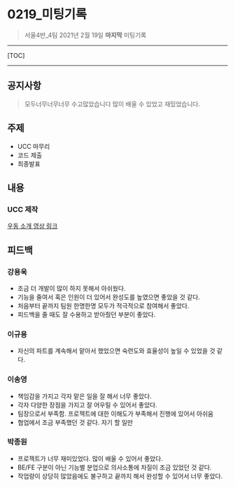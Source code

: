 # 0219_미팅기록

> 서울4반_4팀 2021년 2월 19일 **마지막** 미팅기록

---

[TOC]

---



## 공지사항

> 모두너무너무너무 수고많았습니다 많이 배울 수 있었고 재밌었습니다.



## 주제

- UCC 마무리
- 코드 제출
- 최종발표



## 내용

### UCC  제작

[우동 소개 영상 링크](https://youtu.be/fIldCHRkryQ)



## 피드백

### 강용욱

- 조금 더 개발이 많이 하지 못해서 아쉬웠다.
- 기능을 줄여서 혹은 인원이 더 있어서 완성도를 높였으면 좋았을 것 같다.
- 처음부터 끝까지 팀원 한명한명 모두가 적극적으로 참여해서 좋았다.
- 피드백을 줄 때도 잘 수용하고 받아줬던 부분이 좋았다.

### 이규용

- 자신의 파트를 계속해서 맡아서 했었으면 숙련도와 효율성이 높일 수 있었을 것 같다.

### 이송영

- 책임감을 가지고 각자 맡은 일을 잘 해서 너무 좋았다.
- 각자 다양한 장점을 가지고 잘 어우릴 수 있어서 좋았다.
- 팀장으로서 부족함. 프로젝트에 대한 이해도가 부족해서 진행에 있어서 아쉬움
- 협업에서 조금 부족했던 것 같다. 자기 할 일만

### 박종원

- 프로젝트가 너무 재미있었다. 많이 배울 수 있어서 좋았다.
- BE/FE 구분이 아닌 기능별 분업으로 의사소통에 차질이 조금 있었던 것 같다.
- 작업량이 상당히 많았음에도 불구하고 끝까지 해서 완성할 수 있어서 너무 좋았다.